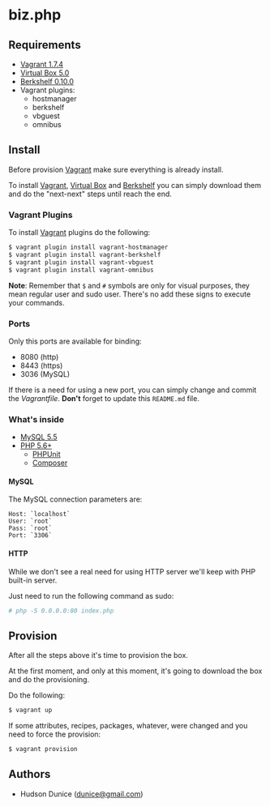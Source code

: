 # biz.php

## Requirements
- [Vagrant 1.7.4](https://www.vagrantup.com)
- [Virtual Box 5.0](https://www.virtualbox.org/)
- [Berkshelf 0.10.0](https://downloads.chef.io/chef-dk/)
- Vagrant plugins:
  - hostmanager
  - berkshelf
  - vbguest
  - omnibus

## Install
Before provision [Vagrant](https://www.vagrantup.com) make sure everything is already install.

To install [Vagrant](https://www.vagrantup.com), [Virtual Box](https://www.virtualbox.org/) and [Berkshelf](https://downloads.chef.io/chef-dk/) you can simply download them and do the "next-next" steps until reach the end.

### Vagrant Plugins
To install [Vagrant](https://www.vagrantup.com) plugins do the following:
```sh
$ vagrant plugin install vagrant-hostmanager
$ vagrant plugin install vagrant-berkshelf
$ vagrant plugin install vagrant-vbguest
$ vagrant plugin install vagrant-omnibus
```
**Note**: Remember that `$` and `#` symbols are only for visual purposes, they mean regular user and sudo user. There's no add these signs to execute your commands.

### Ports
Only this ports are available for binding:
- 8080 (http)
- 8443 (https)
- 3036 (MySQL)

If there is a need for using a new port, you can simply change and commit the *Vagrantfile*. **Don't** forget to update this `README.md` file.

### What's inside
- [MySQL 5.5](https://www.mysql.com/)
- [PHP 5.6+](http://php.net/)
  - [PHPUnit](https://phpunit.de)
  - [Composer](https://getcomposer.org/)

#### MySQL
The MySQL connection parameters are:
```
Host: `localhost`
User: `root`
Pass: `root`
Port: `3306`
```

#### HTTP
While we don't see a real need for using HTTP server we'll keep with PHP built-in server.

Just need to run the following command as sudo:
```sh
# php -S 0.0.0.0:80 index.php
```

## Provision
After all the steps above it's time to provision the box.

At the first moment, and only at this moment, it's going to download the box and do the provisioning.

Do the following:
```sh
$ vagrant up
```

If some attributes, recipes, packages, whatever, were changed and you need to force the provision:
```sh
$ vagrant provision
```

## Authors
- Hudson Dunice (<dunice@gmail.com>)
